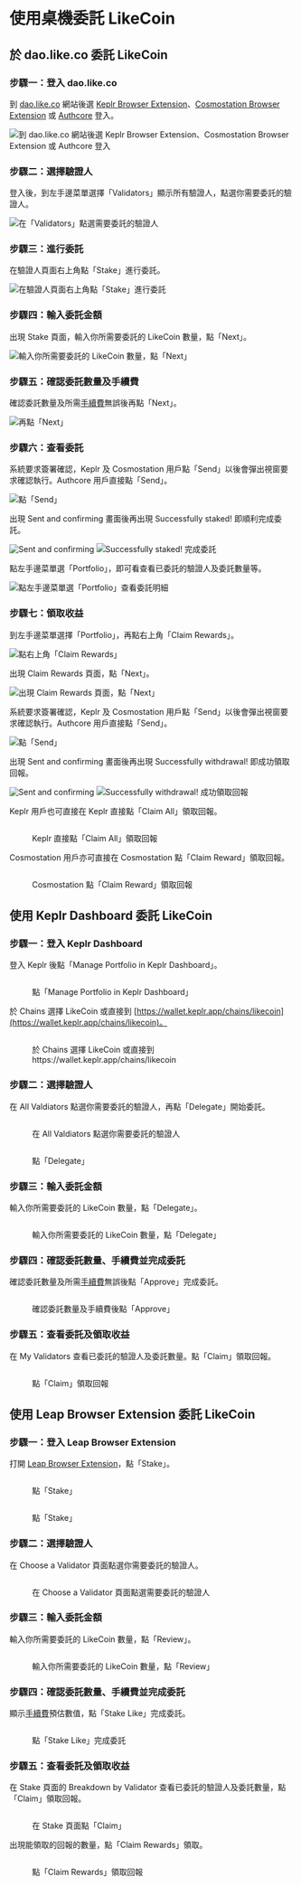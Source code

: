 # 使用桌機委託 LikeCoin

## 於 dao.like.co 委託 LikeCoin <a href="#delegate-via-dao.like.co" id="delegate-via-dao.like.co"></a>

### 步驟一：登入 dao.like.co

到 [dao.like.co](https://dao.like.co/) 網站後選 [Keplr Browser Extension](../../wallet/keplr/)、[Cosmostation Browser Extension](../../wallet/cosmostation/) 或 [Authcore](../../../user-guide/liker-id/register/) 登入。

![到 dao.like.co 網站後選 Keplr Browser Extension、Cosmostation Browser Extension 或 Authcore 登入](<../../../.gitbook/assets/Civic Liker Web 3-01.png>)

### 步驟二：選擇驗證人

登入後，到左手邊菜單選擇「Validators」顯示所有驗證人，點選你需要委託的驗證人。

![在「Validators」點選需要委託的驗證人](<../../../.gitbook/assets/Civic Liker Web 3-02.png>)

### 步驟三：進行委託

在驗證人頁面右上角點「Stake」進行委託。

![在驗證人頁面右上角點「Stake」進行委託](<../../../.gitbook/assets/Civic Liker Web 3-03.png>)

### 步驟四：輸入委託金額

出現 Stake 頁面，輸入你所需要委託的 LikeCoin 數量，點「Next」。

![輸入你所需要委託的 LikeCoin 數量，點「Next」](<../../../.gitbook/assets/Civic Liker Web 3-04.png>)

### 步驟五：確認委託數量及手續費

確認委託數量及所需[手續費](../../wallet/transaction-fee.md)無誤後再點「Next」。

![再點「Next」](<../../../.gitbook/assets/Civic Liker Web 3-05.png>)

### 步驟六：查看委託

系統要求簽署確認，Keplr 及 Cosmostation 用戶點「Send」以後會彈出視窗要求確認執行。Authcore 用戶直接點「Send」。

![點「Send」](<../../../.gitbook/assets/Civic Liker Web 3-06.png>)

出現 Sent and confirming 畫面後再出現 Successfully staked! 即順利完成委託。

![Sent and confirming](<../../../.gitbook/assets/Civic Liker Web 3-07.png>) ![Successfully staked! 完成委託](<../../../.gitbook/assets/Civic Liker Web 3-08.png>)

點左手邊菜單選「Portfolio」，即可看查看已委託的驗證人及委託數量等。

![點左手邊菜單選「Portfolio」查看委託明細](<../../../.gitbook/assets/Civic Liker Web 3-09.png>)

### 步驟七：領取收益

到左手邊菜單選擇「Portfolio」，再點右上角「Claim Rewards」。

![點右上角「Claim Rewards」](<../../../.gitbook/assets/dao.like.co withdraw rewards 01.png>)

出現 Claim Rewards 頁面，點「Next」。

![出現 Claim Rewards 頁面，點「Next」](<../../../.gitbook/assets/dao.like.co withdraw rewards 02.png>)

系統要求簽署確認，Keplr 及 Cosmostation 用戶點「Send」以後會彈出視窗要求確認執行。Authcore 用戶直接點「Send」。

![點「Send」](<../../../.gitbook/assets/dao.like.co withdraw rewards 03.png>)

出現 Sent and confirming 畫面後再出現 Successfully withdrawal! 即成功領取回報。

![Sent and confirming](<../../../.gitbook/assets/dao.like.co withdraw rewards 04.png>) ![Successfully withdrawal! 成功領取回報](<../../../.gitbook/assets/dao.like.co withdraw rewards 05.png>)

Keplr 用戶也可直接在 Keplr 直接點「Claim All」領取回報。

<figure><img src="../../../.gitbook/assets/Keplr withdraw rewards (1).png" alt=""><figcaption><p>Keplr 直接點「Claim All」領取回報</p></figcaption></figure>

Cosmostation 用戶亦可直接在 Cosmostation 點「Claim Reward」領取回報。

<figure><img src="../../../.gitbook/assets/cosmostation withdraw rewards.png" alt=""><figcaption><p>Cosmostation 點「Claim Reward」領取回報</p></figcaption></figure>

## 使用 Keplr Dashboard 委託 LikeCoin

### 步驟一：登入 Keplr Dashboard

登入 Keplr 後點「Manage Portfolio in Keplr Dashboard」。

<figure><img src="../../../.gitbook/assets/Keplr Dashboard.png" alt=""><figcaption><p>點「Manage Portfolio in Keplr Dashboard」</p></figcaption></figure>

於 Chains 選擇 LikeCoin 或直接到 [https://wallet.keplr.app/chains/likecoin](https://wallet.keplr.app/chains/likecoin)。

<figure><img src="../../../.gitbook/assets/Keplr Dashboard Dekegate 1.png" alt=""><figcaption><p>於 Chains 選擇 LikeCoin 或直接到 https://wallet.keplr.app/chains/likecoin</p></figcaption></figure>

### 步驟二：選擇驗證人

在 All Valdiators 點選你需要委託的驗證人，再點「Delegate」開始委託。

<figure><img src="../../../.gitbook/assets/Keplr Dashboard Dekegate 2.png" alt=""><figcaption><p>在 All Valdiators 點選你需要委託的驗證人</p></figcaption></figure>

<figure><img src="../../../.gitbook/assets/Keplr Dashboard Dekegate 3.png" alt=""><figcaption><p>點「Delegate」</p></figcaption></figure>

### 步驟三：輸入委託金額

輸入你所需要委託的 LikeCoin 數量，點「Delegate」。

<figure><img src="../../../.gitbook/assets/Keplr Dashboard Dekegate 4.png" alt=""><figcaption><p>輸入你所需要委託的 LikeCoin 數量，點「Delegate」</p></figcaption></figure>

### 步驟四：確認委託數量、手續費並完成委託

確認委託數量及所需[手續費](../../wallet/transaction-fee.md)無誤後點「Approve」完成委託。

<figure><img src="../../../.gitbook/assets/Keplr Dashboard Dekegate 5.png" alt=""><figcaption><p>確認委託數量及手續費後點「Approve」</p></figcaption></figure>

### 步驟五：查看委託及領取收益

在 My Validators 查看已委託的驗證人及委託數量。點「Claim」領取回報。

<figure><img src="../../../.gitbook/assets/Keplr Dashboard Dekegate 6.png" alt=""><figcaption><p>點「Claim」領取回報</p></figcaption></figure>

## 使用 Leap Browser Extension 委託 LikeCoin <a href="#delegate-via-leap" id="delegate-via-leap"></a>

### 步驟一：登入 Leap Browser Extension

打開 [Leap Browser Extension](../../wallet/leap/)，點「Stake」。

<figure><img src="../../../.gitbook/assets/leap delegate 1.png" alt=""><figcaption><p>點「Stake」</p></figcaption></figure>

<figure><img src="../../../.gitbook/assets/leap delegate 2.png" alt=""><figcaption><p>點「Stake」</p></figcaption></figure>

### 步驟二：選擇驗證人

在 Choose a Validator 頁面點選你需要委託的驗證人。

<figure><img src="../../../.gitbook/assets/leap delegate 3.png" alt=""><figcaption><p>在 Choose a Validator 頁面點選需要委託的驗證人</p></figcaption></figure>

### 步驟三：輸入委託金額

輸入你所需要委託的 LikeCoin 數量，點「Review」。

<figure><img src="../../../.gitbook/assets/leap delegate 4.png" alt=""><figcaption><p>輸入你所需要委託的 LikeCoin 數量，點「Review」</p></figcaption></figure>

### 步驟四：確認委託數量、手續費並完成委託

顯示[手續費](../../wallet/transaction-fee.md)預估數值，點「Stake Like」完成委託。

<figure><img src="../../../.gitbook/assets/leap delegate 5.png" alt=""><figcaption><p>點「Stake Like」完成委託</p></figcaption></figure>

### 步驟五：查看委託及領取收益

在 Stake 頁面的 Breakdown by Validator 查看已委託的驗證人及委託數量，點「Claim」領取回報。

<figure><img src="../../../.gitbook/assets/leap delegate 6.png" alt=""><figcaption><p>在 Stake 頁面點「Claim」</p></figcaption></figure>

出現能領取的回報的數量，點「Claim Rewards」領取。

<figure><img src="../../../.gitbook/assets/leap delegate 7.png" alt=""><figcaption><p>點「Claim Rewards」領取回報</p></figcaption></figure>
